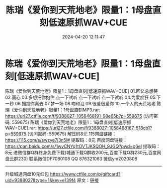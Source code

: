 ﻿---
title: 陈瑞《爱你到天荒地老》限量1：1母盘直刻低速原抓WAV+CUE
date: 2024-04-20 12:11:47
categories: 新碟专辑、稀有等精品
tags: 华语中文
---
# 陈瑞《爱你到天荒地老》限量1：1母盘直刻[低速原抓WAV+CUE]

陈瑞《爱你到天荒地老》限量1：1母盘直刻[低速原抓WAV+CUE]
01.回忆总想哭
02.画心
03.多想把你抱住
点一下试听
点一下试听
点一下试听
04.为爱痴狂
05.下一秒
06.拥抱你离去
07.梦一场
08.吻和泪
09.很爱很爱你
10.一个人的天荒地老
陈瑞《爱你到天荒地老》限量1：1母盘直刻MP3.rar: https://url27.ctfile.com/f/9388027-1058468191-98e65b?p=559675
(访问密码: 559675)
陈瑞《爱你到天荒地老》限量1：1母盘直刻[低速原抓WAV+CUE].rar: https://url27.ctfile.com/f/9388027-1058468167-518cb1?p=559675
(访问密码: 559675)
解压码8元
115网盘链接：https://115.com/s/swzye7j3n5l#
提取码：8元
百度网盘链接：https://pan.baidu.com/s/1wvCNYq1tOVTJKSQOH_9JGQ?pwd=g6el
提取码：8元
进微信群Q群终身免费下载(城通下载Q群收200元,百度下载Q群230元,百度网盘云群230)
联系微信DF7080108 QQ 876321063
微信ym2020808
**************************
升级城通网盘10元红包 https://www.ctfile.com/p/giftcard?uid=9388027&type=1&key=e139f4
原文：[链接](https://blog.sina.com.cn/s/blog_1647c7e760103159a.html)